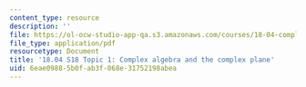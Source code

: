 ```yaml
---
content_type: resource
description: ''
file: https://ol-ocw-studio-app-qa.s3.amazonaws.com/courses/18-04-complex-variables-with-applications-spring-2018/6eae09885b0fab3f068e31752198abea_MIT18_04S18_topic1.pdf
file_type: application/pdf
resourcetype: Document
title: '18.04 S18 Topic 1: Complex algebra and the complex plane'
uid: 6eae0988-5b0f-ab3f-068e-31752198abea
---
```

